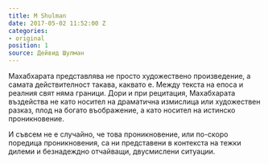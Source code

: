 ```yaml
---
title: M Shulman
date: 2017-05-02 11:52:00 Z
categories:
- original
position: 1
source: Дейвид Шулман
---
```


Махабхарата представлява не просто художествено произведение, а самата действителност такава, каквато е. Между текста на епоса и реалния свят няма граници. Дори и при рецитация, Махабхарата въздейства не като носител на драматична измислица или художествен разказ, плод на богато въображение, а като носител на истинско проникновение. 

И съвсем не е случайно, че това проникновение, или по-скоро поредица проникновения, са ни представени в контекста на тежки дилеми и безнадеждно отчайващи, двусмислени ситуации.